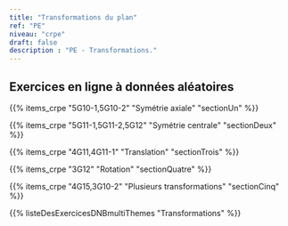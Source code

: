 ```yaml
---
title: "Transformations du plan"
ref: "PE"
niveau: "crpe" 
draft: false
description : "PE - Transformations."
---
```


<h2 class="ui horizontal divider header">Exercices en ligne à données aléatoires</h2>

{{% items_crpe "5G10-1,5G10-2" "Symétrie axiale" "sectionUn" %}}

{{% items_crpe "5G11-1,5G11-2,5G12" "Symétrie centrale" "sectionDeux" %}}

{{% items_crpe "4G11,4G11-1" "Translation" "sectionTrois" %}}

{{% items_crpe "3G12" "Rotation" "sectionQuatre" %}}

{{% items_crpe "4G15,3G10-2" "Plusieurs transformations" "sectionCinq" %}}

{{% listeDesExercicesDNBmultiThemes "Transformations" %}}
